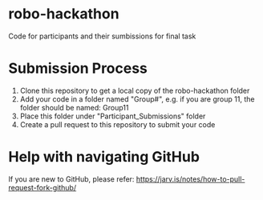 # robo-hackathon
Code for participants and their sumbissions for final task

# Submission Process

1. Clone this repository to get a local copy of the robo-hackathon folder
2. Add your code in a folder named "Group#", e.g. if you are group 11, the folder should be named: Group11
3. Place this folder under "Participant_Submissions" folder
4. Create a pull request to this repository to submit your code

# Help with navigating GitHub

If you are new to GitHub, please refer: https://jarv.is/notes/how-to-pull-request-fork-github/
